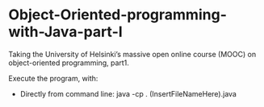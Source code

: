 # Object-Oriented-programming-with-Java-part-I
Taking the University of Helsinki’s massive open online course (MOOC) on object-oriented programming, part1.

Execute the program, with:
* Directly from command line:
  java -cp . (InsertFileNameHere).java
